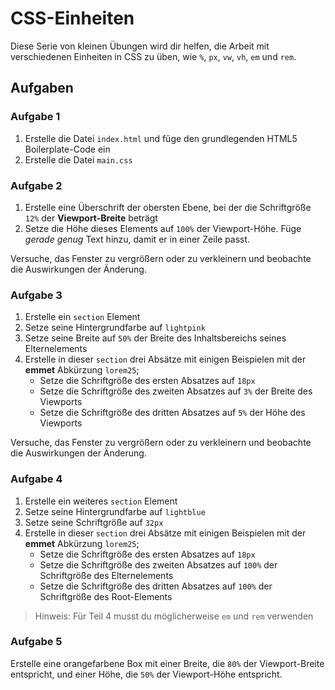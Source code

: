 # CSS-Einheiten

Diese Serie von kleinen Übungen wird dir helfen, die Arbeit mit verschiedenen Einheiten in CSS zu üben, wie `%`, `px`, `vw`, `vh`, `em` und `rem`.

## Aufgaben

### Aufgabe 1

1. Erstelle die Datei `index.html` und füge den grundlegenden HTML5 Boilerplate-Code ein
2. Erstelle die Datei `main.css`

### Aufgabe 2

1. Erstelle eine Überschrift der obersten Ebene, bei der die Schriftgröße `12%` der **Viewport-Breite** beträgt
2. Setze die Höhe dieses Elements auf `100%` der Viewport-Höhe. Füge _gerade genug_ Text hinzu, damit er in einer Zeile passt.

Versuche, das Fenster zu vergrößern oder zu verkleinern und beobachte die Auswirkungen der Änderung.

### Aufgabe 3

1. Erstelle ein `section` Element
2. Setze seine Hintergrundfarbe auf `lightpink`
3. Setze seine Breite auf `50%` der Breite des Inhaltsbereichs seines Elternelements
4. Erstelle in dieser `section` drei Absätze mit einigen Beispielen mit der **emmet** Abkürzung `lorem25`;
   - Setze die Schriftgröße des ersten Absatzes auf `18px`
   - Setze die Schriftgröße des zweiten Absatzes auf `3%` der Breite des Viewports
   - Setze die Schriftgröße des dritten Absatzes auf `5%` der Höhe des Viewports

Versuche, das Fenster zu vergrößern oder zu verkleinern und beobachte die Auswirkungen der Änderung.

### Aufgabe 4

1. Erstelle ein weiteres `section` Element
2. Setze seine Hintergrundfarbe auf `lightblue`
3. Setze seine Schriftgröße auf `32px`
4. Erstelle in dieser `section` drei Absätze mit einigen Beispielen mit der **emmet** Abkürzung `lorem25`;
   - Setze die Schriftgröße des ersten Absatzes auf `18px`
   - Setze die Schriftgröße des zweiten Absatzes auf `100%` der Schriftgröße des Elternelements
   - Setze die Schriftgröße des dritten Absatzes auf `100%` der Schriftgröße des Root-Elements

> Hinweis: Für Teil 4 musst du möglicherweise `em` und `rem` verwenden

### Aufgabe 5

Erstelle eine orangefarbene Box mit einer Breite, die `80%` der Viewport-Breite entspricht, und einer Höhe, die `50%` der Viewport-Höhe entspricht.
